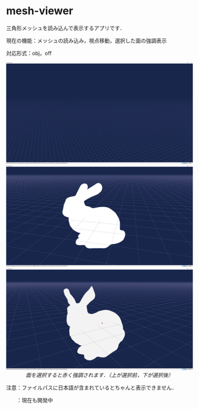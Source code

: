 # mesh-viewer
三角形メッシュを読み込んで表示するアプリです．

現在の機能：メッシュの読み込み，視点移動，選択した面の強調表示

対応形式：obj，off

<p align="center">
  <img src="image/meshViewer3.png" width="800">
  <img src="image/meshViewer2.png" width="800">
  <img src="image/meshViewer.png" width="800">
  <br>
  <em>面を選択すると赤く強調されます．（上が選択前，下が選択後）</em>
</p>

<p>
注意：ファイルパスに日本語が含まれているとちゃんと表示できません．
  
　　：現在も開発中
</p>
